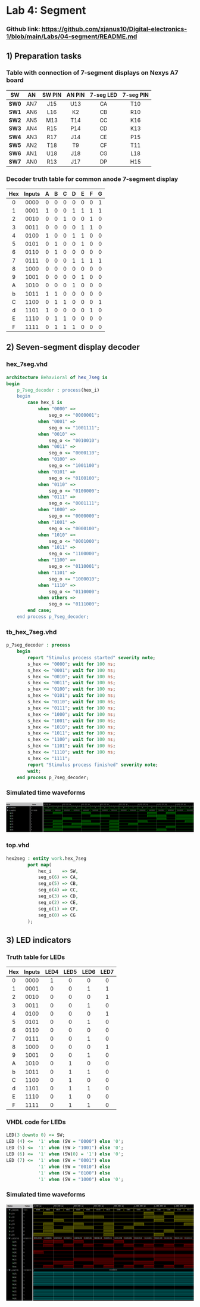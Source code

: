
# Lab 4: Segment
### Github link: https://github.com/xjanus10/Digital-electronics-1/blob/main/Labs/04-segment/README.md

## 1) Preparation tasks

### Table with connection of 7-segment displays on Nexys A7 board

| **SW** | **AN** | **SW PIN** | **AN PIN** | **7-seg LED** | **7-seg PIN** |
| :-: | :-: | :-: | :-: | :-: | :-: |
| **SW0** | AN7 | J15 | U13 | CA | T10 |
| **SW1** | AN6 | L16 | K2 | CB | R10 |
| **SW2** | AN5 | M13 | T14 | CC | K16 |
| **SW3** | AN4 | R15 | P14 | CD | K13 |
| **SW4** | AN3 | R17 | J14 | CE | P15 |
| **SW5** | AN2 | T18 | T9 | CF | T11 |
| **SW6** | AN1 | U18 | J18 | CG | L18 |
| **SW7** | AN0 | R13 | J17 | DP | H15 |

### Decoder truth table for common anode 7-segment display
| **Hex** | **Inputs** | **A** | **B** | **C** | **D** | **E** | **F** | **G** |
| :-: | :-: | :-: | :-: | :-: | :-: | :-: | :-: | :-: |
| 0 | 0000 | 0 | 0 | 0 | 0 | 0 | 0 | 1 |
| 1 | 0001 | 1 | 0 | 0 | 1 | 1 | 1 | 1 |
| 2 | 0010 | 0 | 0 | 1 | 0 | 0 | 1 | 0 |
| 3 | 0011 | 0 | 0 | 0 | 0 | 1 | 1 | 0 |
| 4 | 0100 | 1 | 0 | 0 | 1 | 1 | 0 | 0 |
| 5 | 0101 | 0 | 1 | 0 | 0 | 1 | 0 | 0 |
| 6 | 0110 | 0 | 1 | 0 | 0 | 0 | 0 | 0 |
| 7 | 0111 | 0 | 0 | 0 | 1 | 1 | 1 | 1 |
| 8 | 1000 | 0 | 0 | 0 | 0 | 0 | 0 | 0 |
| 9 | 1001 | 0 | 0 | 0 | 0 | 1 | 0 | 0 |
| A | 1010 | 0 | 0 | 0 | 1 | 0 | 0 | 0 |
| b | 1011 | 1 | 1 | 0 | 0 | 0 | 0 | 0 |
| C | 1100 | 0 | 1 | 1 | 0 | 0 | 0 | 1 |
| d | 1101 | 1 | 0 | 0 | 0 | 0 | 1 | 0 |
| E | 1110 | 0 | 1 | 1 | 0 | 0 | 0 | 0 |
| F | 1111 | 0 | 1 | 1 | 1 | 0 | 0 | 0 |



## 2) Seven-segment display decoder
### hex_7seg.vhd

```vhdl
architecture Behavioral of hex_7seg is
begin
    p_7seg_decoder : process(hex_i)
    begin
        case hex_i is
            when "0000" =>
                seg_o <= "0000001";  
            when "0001" =>
                seg_o <= "1001111";  
            when "0010" =>
                seg_o <= "0010010";  
            when "0011" =>
                seg_o <= "0000110";  
            when "0100" =>
                seg_o <= "1001100";  
            when "0101" =>
                seg_o <= "0100100"; 
            when "0110" =>
                seg_o <= "0100000";  
            when "0111" =>
                seg_o <= "0001111";  
            when "1000" =>
                seg_o <= "0000000";  
            when "1001" =>
                seg_o <= "0000100";  
            when "1010" =>
                seg_o <= "0001000";  
            when "1011" =>
                seg_o <= "1100000";  
            when "1100" =>
                seg_o <= "0110001";  
            when "1101" =>
                seg_o <= "1000010";  
            when "1110" =>
                seg_o <= "0110000";  
            when others =>
                seg_o <= "0111000";  
        end case;
    end process p_7seg_decoder;
```

### tb_hex_7seg.vhd

```vhdl
p_7seg_decoder : process
    begin
        report "Stimulus process started" severity note;
        s_hex <= "0000"; wait for 100 ns;
        s_hex <= "0001"; wait for 100 ns;
        s_hex <= "0010"; wait for 100 ns;
        s_hex <= "0011"; wait for 100 ns;
        s_hex <= "0100"; wait for 100 ns;
        s_hex <= "0101"; wait for 100 ns;
        s_hex <= "0110"; wait for 100 ns;
        s_hex <= "0111"; wait for 100 ns;
        s_hex <= "1000"; wait for 100 ns;
        s_hex <= "1001"; wait for 100 ns;
        s_hex <= "1010"; wait for 100 ns;
        s_hex <= "1011"; wait for 100 ns;
        s_hex <= "1100"; wait for 100 ns;
        s_hex <= "1101"; wait for 100 ns;
        s_hex <= "1110"; wait for 100 ns;
        s_hex <= "1111"; 
        report "Stimulus process finished" severity note; 
        wait;
    end process p_7seg_decoder;
```

### Simulated time waveforms
![screen](images/1.png)

### top.vhd
```vhdl
hex2seg : entity work.hex_7seg
        port map(
            hex_i    => SW, 
            seg_o(6) => CA,  
            seg_o(5) => CB,
            seg_o(4) => CC,
            seg_o(3) => CD,
            seg_o(2) => CE,
            seg_o(1) => CF,
            seg_o(0) => CG
        );
```

## 3) LED indicators

### Truth table for LEDs
| **Hex** | **Inputs** | **LED4** | **LED5** | **LED6** | **LED7** |
| :-: | :-: | :-: | :-: | :-: | :-: |
| 0 | 0000 | 1 | 0 | 0 | 0 |
| 1 | 0001 | 0 | 0 | 1 | 1 |
| 2 | 0010 | 0 | 0 | 0 | 1 |
| 3 | 0011 | 0 | 0 | 1 | 0 |
| 4 | 0100 | 0 | 0 | 0 | 1 |
| 5 | 0101 | 0 | 0 | 1 | 0 |
| 6 | 0110 | 0 | 0 | 0 | 0 |
| 7 | 0111 | 0 | 0 | 1 | 0 |
| 8 | 1000 | 0 | 0 | 0 | 1 |
| 9 | 1001 | 0 | 0 | 1 | 0 |
| A | 1010 | 0 | 1 | 0 | 0 |
| b | 1011 | 0 | 1 | 1 | 0 |
| C | 1100 | 0 | 1 | 0 | 0 |
| d | 1101 | 0 | 1 | 1 | 0 |
| E | 1110 | 0 | 1 | 0 | 0 |
| F | 1111 | 0 | 1 | 1 | 0 |

### VHDL code for LEDs
```vhdl
LED(3 downto 0) <= SW;
LED (4) <=  '1' when (SW = "0000") else '0'; 
LED (5) <=  '1' when (SW > "1001") else '0'; 
LED (6) <=  '1' when (SW(0) = '1') else '0'; 
LED (7) <=  '1' when (SW = "0001") else 
            '1' when (SW = "0010") else
            '1' when (SW = "0100") else
            '1' when (SW = "1000") else '0';   
```
### Simulated time waveforms
![screen](images/2.png)
